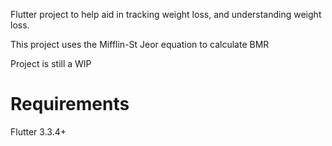 Flutter project to help aid in tracking weight loss, and understanding weight loss.

This project uses the Mifflin-St Jeor equation to calculate BMR

Project is still a WIP

# Requirements

Flutter 3.3.4+

